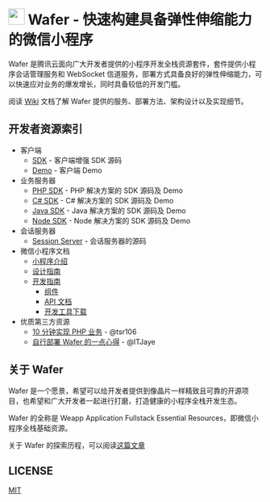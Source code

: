 <img src="https://cdn.rawgit.com/tencentyun/wafer/master/logo.svg" width="32" /> Wafer - 快速构建具备弹性伸缩能力的微信小程序
=========================================

Wafer 是腾讯云面向广大开发者提供的小程序开发全栈资源套件，套件提供小程序会话管理服务和 WebSocket 信道服务，部署方式具备良好的弹性伸缩能力，可以快速应对业务的爆发增长，同时具备较低的开发门槛。

阅读 [Wiki](https://github.com/tencentyun/wafer/wiki) 文档了解 Wafer 提供的服务、部署方法、架构设计以及实现细节。

## 开发者资源索引

* 客户端
  - [SDK](https://github.com/tencentyun/wafer-client-sdk) - 客户端增强 SDK 源码
  - [Demo](https://github.com/tencentyun/wafer-client-demo) - 客户端 Demo
* 业务服务器
  - [PHP SDK](https://github.com/tencentyun/wafer-php-server-sdk) - PHP 解决方案的 SDK 源码及 Demo
  - [C# SDK](https://github.com/tencentyun/wafer-csharp-server-sdk) - C# 解决方案的 SDK 源码及 Demo
  - [Java SDK](https://github.com/tencentyun/wafer-java-server-sdk) - Java 解决方案的 SDK 源码及 Demo
  - [Node SDK](https://github.com/tencentyun/wafer-node-server-sdk) - Node 解决方案的 SDK 源码及 Demo
* 会话服务器
  - [Session Server](https://github.com/tencentyun/wafer-session-server) - 会话服务器的源码
* 微信小程序文档
  - [小程序介绍](https://mp.weixin.qq.com/debug/wxadoc/introduction)
  - [设计指南](https://mp.weixin.qq.com/debug/wxadoc/design/)
  - [开发指南](https://mp.weixin.qq.com/debug/wxadoc/dev/)
    - [组件](https://mp.weixin.qq.com/debug/wxadoc/dev/component/)
    - [API 文档](https://mp.weixin.qq.com/debug/wxadoc/dev/api/)
    - [开发工具下载](https://mp.weixin.qq.com/debug/wxadoc/dev/devtools/download.html)
* 优质第三方资源
  - [10 分钟实现 PHP 业务](https://github.com/tencentyun/wafer/issues/5) - @tsr106
  - [自行部署 Wafer 的一点心得](https://github.com/tencentyun/wafer/issues/6) - @ITJaye

## 关于 Wafer

Wafer 是一个愿景，希望可以给开发者提供到像晶片一样精致且可靠的开源项目，也希望和广大开发者一起进行打磨，打造健康的小程序全栈开发生态。

Wafer 的全称是 Weapp Application Fullstack Essential Resources，即微信小程序全栈基础资源。

关于 Wafer 的探索历程，可以阅读[这篇文章](https://github.com/tencentyun/blog/issues/1)

## LICENSE

[MIT](LICENSE)
